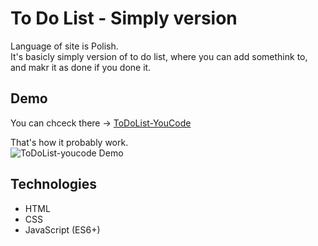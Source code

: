 # To Do List - Simply version

Language of site is Polish.<br>
It's basicly simply version of to do list, where you can add somethink to, and makr it as done if you done it.

## Demo

You can chceck there -> [ToDoList-YouCode]([https://helkapl.github.io/ToDoList-YouCode/])


That's how it probably work.<br>
![ToDoList-youcode Demo](img/CPT2301252205-450x213.gif)

## Technologies
- HTML
- CSS
- JavaScript (ES6+)
